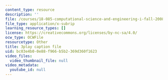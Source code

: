 ```yaml
---
content_type: resource
description: ''
file: /courses/18-085-computational-science-and-engineering-i-fall-2008/bc03e4b00e88f966b5b2369d360f1623_a6sPpQXST5E.srt
file_type: application/x-subrip
learning_resource_types: []
license: https://creativecommons.org/licenses/by-nc-sa/4.0/
ocw_type: OCWFile
resourcetype: Other
title: 3play caption file
uid: bc03e4b0-0e88-f966-b5b2-369d360f1623
video_files:
  video_thumbnail_file: null
video_metadata:
  youtube_id: null
---
```

